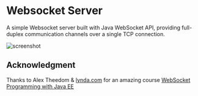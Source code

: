 # Websocket Server

A simple Websocket server built with Java WebSocket API, providing full-duplex communication channels over a single TCP connection.

![screenshot](https://user-images.githubusercontent.com/8668661/32417235-9eb7f80e-c256-11e7-9689-13ccf3d729c2.png)

## Acknowledgment

Thanks to Alex Theedom & [lynda.com](lynda.com) for an amazing course [WebSocket Programming with Java EE](https://www.lynda.com/Java-tutorials/WebSocket-Programming-Java-EE/574694-2.html)
